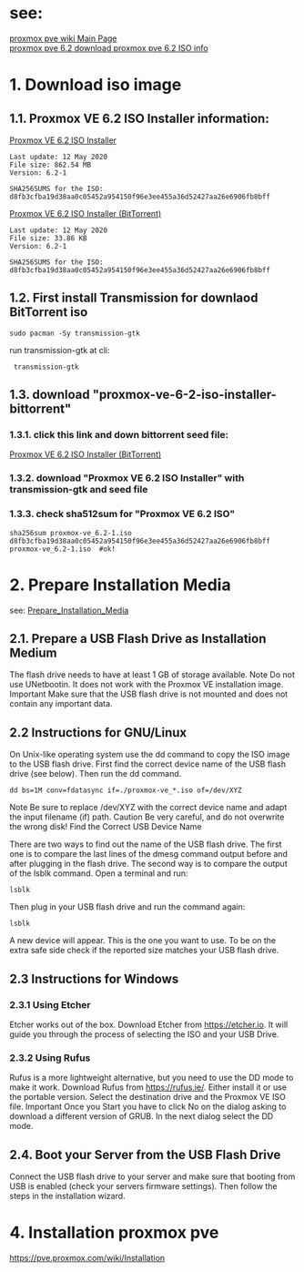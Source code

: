 # see:
   [proxmox pve wiki Main Page](https://pve.proxmox.com/wiki/Main_Page)   
   [proxmox pve 6.2 download ](https://pve.proxmox.com/wiki/Downloads#Proxmox_Virtual_Environment_6.2_.28ISO_Image.29)
   [proxmox pve 6.2 ISO info](https://www.proxmox.com/en/downloads/item/proxmox-ve-6-2-iso-installer)
   
   
# 1. Download iso image
## 1.1. Proxmox VE 6.2 ISO Installer information: 
  [Proxmox VE 6.2 ISO Installer ](https://www.proxmox.com/en/downloads/item/proxmox-ve-6-2-iso-installer)
  
  
    Last update: 12 May 2020
    File size: 862.54 MB
    Version: 6.2-1

    SHA256SUMS for the ISO:
    d8fb3cfba19d38aa0c05452a954150f96e3ee455a36d52427aa26e6906fb8bff
    
  [Proxmox VE 6.2 ISO Installer (BitTorrent) ](https://www.proxmox.com/en/downloads/item/proxmox-ve-6-2-iso-installer-bittorrent)
    
    Last update: 12 May 2020
    File size: 33.86 KB
    Version: 6.2-1

    SHA256SUMS for the ISO:
    d8fb3cfba19d38aa0c05452a954150f96e3ee455a36d52427aa26e6906fb8bff
    
## 1.2. First install Transmission for downlaod BitTorrent iso
    sudo pacman -Sy transmission-gtk
   
   run transmission-gtk at cli:   
   
     transmission-gtk
   
## 1.3. download "proxmox-ve-6-2-iso-installer-bittorrent"
### 1.3.1. click this link and down bittorrent seed file:
   [Proxmox VE 6.2 ISO Installer (BitTorrent) ](https://www.proxmox.com/en/downloads/item/proxmox-ve-6-2-iso-installer-bittorrent)
   
### 1.3.2. download "Proxmox VE 6.2 ISO Installer" with transmission-gtk  and seed file
### 1.3.3. check sha512sum for  "Proxmox VE 6.2 ISO"
    sha256sum proxmox-ve_6.2-1.iso
    d8fb3cfba19d38aa0c05452a954150f96e3ee455a36d52427aa26e6906fb8bff  proxmox-ve_6.2-1.iso  #ok!
    
# 2.  Prepare Installation Media  
  see: [Prepare_Installation_Media](https://pve.proxmox.com/wiki/Prepare_Installation_Media)

## 2.1. Prepare a USB Flash Drive as Installation Medium

The flash drive needs to have at least 1 GB of storage available.
Note 	Do not use UNetbootin. It does not work with the Proxmox VE installation image.
Important 	Make sure that the USB flash drive is not mounted and does not contain any important data.

## 2.2 Instructions for GNU/Linux

On Unix-like operating system use the dd command to copy the ISO image to the USB flash drive. First find the correct device name of the USB flash drive (see below). Then run the dd command.

    dd bs=1M conv=fdatasync if=./proxmox-ve_*.iso of=/dev/XYZ

Note 	Be sure to replace /dev/XYZ with the correct device name and adapt the input filename (if) path.
Caution 	Be very careful, and do not overwrite the wrong disk!
Find the Correct USB Device Name

There are two ways to find out the name of the USB flash drive. The first one is to compare the last lines of the dmesg command output before and after plugging in the flash drive. The second way is to compare the output of the lsblk command. Open a terminal and run:

    lsblk

Then plug in your USB flash drive and run the command again:

    lsblk

A new device will appear. This is the one you want to use. To be on the extra safe side check if the reported size matches your USB flash drive.

## 2.3 Instructions for Windows
### 2.3.1 Using Etcher

Etcher works out of the box. Download Etcher from https://etcher.io. It will guide you through the process of selecting the ISO and your USB Drive.

### 2.3.2 Using Rufus

Rufus is a more lightweight alternative, but you need to use the DD mode to make it work. Download Rufus from https://rufus.ie/. Either install it or use the portable version. Select the destination drive and the Proxmox VE ISO file.
Important 	Once you Start you have to click No on the dialog asking to download a different version of GRUB. In the next dialog select the DD mode.
   
  
## 2.4. Boot your Server from the USB Flash Drive

Connect the USB flash drive to your server and make sure that booting from USB is enabled (check your servers firmware settings). Then follow the steps in the installation wizard.

# 4.  Installation proxmox pve
  https://pve.proxmox.com/wiki/Installation

    
    
    
    
  

